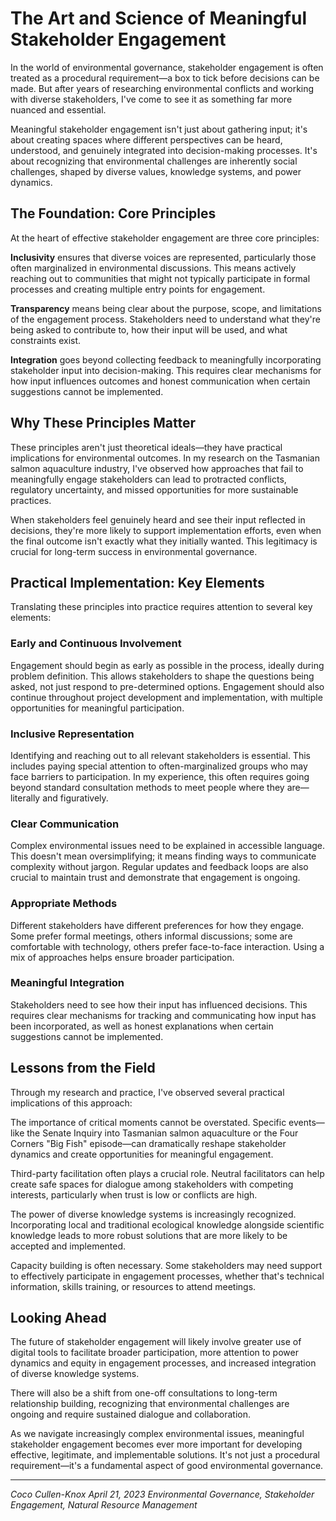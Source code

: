 # The Art and Science of Meaningful Stakeholder Engagement

In the world of environmental governance, stakeholder engagement is often treated as a procedural requirement—a box to tick before decisions can be made. But after years of researching environmental conflicts and working with diverse stakeholders, I've come to see it as something far more nuanced and essential.

Meaningful stakeholder engagement isn't just about gathering input; it's about creating spaces where different perspectives can be heard, understood, and genuinely integrated into decision-making processes. It's about recognizing that environmental challenges are inherently social challenges, shaped by diverse values, knowledge systems, and power dynamics.

## The Foundation: Core Principles

At the heart of effective stakeholder engagement are three core principles:

**Inclusivity** ensures that diverse voices are represented, particularly those often marginalized in environmental discussions. This means actively reaching out to communities that might not typically participate in formal processes and creating multiple entry points for engagement.

**Transparency** means being clear about the purpose, scope, and limitations of the engagement process. Stakeholders need to understand what they're being asked to contribute to, how their input will be used, and what constraints exist.

**Integration** goes beyond collecting feedback to meaningfully incorporating stakeholder input into decision-making. This requires clear mechanisms for how input influences outcomes and honest communication when certain suggestions cannot be implemented.

## Why These Principles Matter

These principles aren't just theoretical ideals—they have practical implications for environmental outcomes. In my research on the Tasmanian salmon aquaculture industry, I've observed how approaches that fail to meaningfully engage stakeholders can lead to protracted conflicts, regulatory uncertainty, and missed opportunities for more sustainable practices.

When stakeholders feel genuinely heard and see their input reflected in decisions, they're more likely to support implementation efforts, even when the final outcome isn't exactly what they initially wanted. This legitimacy is crucial for long-term success in environmental governance.

## Practical Implementation: Key Elements

Translating these principles into practice requires attention to several key elements:

### Early and Continuous Involvement

Engagement should begin as early as possible in the process, ideally during problem definition. This allows stakeholders to shape the questions being asked, not just respond to pre-determined options. Engagement should also continue throughout project development and implementation, with multiple opportunities for meaningful participation.

### Inclusive Representation

Identifying and reaching out to all relevant stakeholders is essential. This includes paying special attention to often-marginalized groups who may face barriers to participation. In my experience, this often requires going beyond standard consultation methods to meet people where they are—literally and figuratively.

### Clear Communication

Complex environmental issues need to be explained in accessible language. This doesn't mean oversimplifying; it means finding ways to communicate complexity without jargon. Regular updates and feedback loops are also crucial to maintain trust and demonstrate that engagement is ongoing.

### Appropriate Methods

Different stakeholders have different preferences for how they engage. Some prefer formal meetings, others informal discussions; some are comfortable with technology, others prefer face-to-face interaction. Using a mix of approaches helps ensure broader participation.

### Meaningful Integration

Stakeholders need to see how their input has influenced decisions. This requires clear mechanisms for tracking and communicating how input has been incorporated, as well as honest explanations when certain suggestions cannot be implemented.

## Lessons from the Field

Through my research and practice, I've observed several practical implications of this approach:

The importance of critical moments cannot be overstated. Specific events—like the Senate Inquiry into Tasmanian salmon aquaculture or the Four Corners "Big Fish" episode—can dramatically reshape stakeholder dynamics and create opportunities for meaningful engagement.

Third-party facilitation often plays a crucial role. Neutral facilitators can help create safe spaces for dialogue among stakeholders with competing interests, particularly when trust is low or conflicts are high.

The power of diverse knowledge systems is increasingly recognized. Incorporating local and traditional ecological knowledge alongside scientific knowledge leads to more robust solutions that are more likely to be accepted and implemented.

Capacity building is often necessary. Some stakeholders may need support to effectively participate in engagement processes, whether that's technical information, skills training, or resources to attend meetings.

## Looking Ahead

The future of stakeholder engagement will likely involve greater use of digital tools to facilitate broader participation, more attention to power dynamics and equity in engagement processes, and increased integration of diverse knowledge systems.

There will also be a shift from one-off consultations to long-term relationship building, recognizing that environmental challenges are ongoing and require sustained dialogue and collaboration.

As we navigate increasingly complex environmental issues, meaningful stakeholder engagement becomes ever more important for developing effective, legitimate, and implementable solutions. It's not just a procedural requirement—it's a fundamental aspect of good environmental governance.

---

*Coco Cullen-Knox*
*April 21, 2023*
*Environmental Governance, Stakeholder Engagement, Natural Resource Management* 